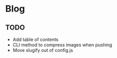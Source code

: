 # Blog

## TODO
- Add table of contents
- CLI method to compress images when pushing
- Move slugify out of config.js